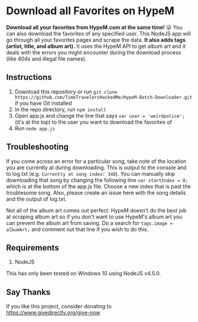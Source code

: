 # Download all Favorites on HypeM
**Download all your favorites from HypeM.com at the same time!** :stuck_out_tongue_winking_eye: You can also download the favorites of any specified user. This NodeJS app will go through all your favorites pages and scrape the data. **It also adds tags (artist, title, and album art).** It uses the HypeM API to get album art and it deals with the errors you might encounter during the download process (like 404s and illegal file names).

## Instructions
1. Download this repository or run `git clone https://github.com/TimeTravelersHackedMe/HypeM-Batch-Downloader.git` if you have Git installed
2. In the repo directory, run `npm install`
3. Open app.js and change the line that says `var user = 'weirdpolice';` (it's at the top) to the user you want to download the favorites of
4. Run `node app.js`

## Troubleshooting
If you come across an error for a particular song, take note of the location you are currently at during downloading. This is output to the console and to log.txt (e.g. `Currently at song index: 340`). You can manually skip downloading that song by changing the following line `var startIndex = 0;` which is at the bottom of the app.js file. Choose a new index that is past the troublesome song. Also, please create an issue here with the song details and the output of log.txt.

Not all of the album art comes out perfect. HypeM doesn't do the best job at scraping album art so if you don't want to use HypeM's album art you can prevent the album art from saving. Do a search for `tags.image = albumArt;` and comment out that line if you wish to do this.

## Requirements
1. NodeJS

This has only been tested on Windows 10 using NodeJS v4.5.0.

## Say Thanks
If you like this project, consider donating to https://www.givedirectly.org/give-now
